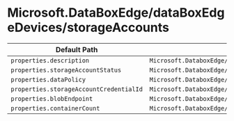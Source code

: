 # Microsoft.DataBoxEdge/dataBoxEdgeDevices/storageAccounts

| Default Path | Alias |
|---|---|
| `properties.description` | `Microsoft.DataboxEdge/dataBoxEdgeDevices/storageAccounts/description` |
| `properties.storageAccountStatus` | `Microsoft.DataboxEdge/dataBoxEdgeDevices/storageAccounts/storageAccountStatus` |
| `properties.dataPolicy` | `Microsoft.DataboxEdge/dataBoxEdgeDevices/storageAccounts/dataPolicy` |
| `properties.storageAccountCredentialId` | `Microsoft.DataboxEdge/dataBoxEdgeDevices/storageAccounts/storageAccountCredentialId` |
| `properties.blobEndpoint` | `Microsoft.DataboxEdge/dataBoxEdgeDevices/storageAccounts/blobEndpoint` |
| `properties.containerCount` | `Microsoft.DataboxEdge/dataBoxEdgeDevices/storageAccounts/containerCount` |

